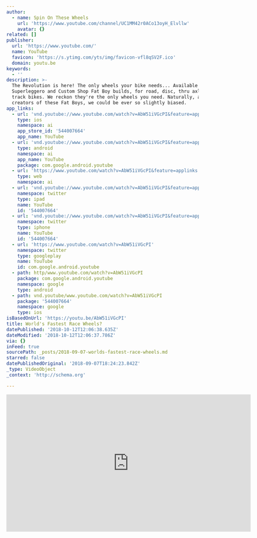```yaml
---
author:
  - name: Spin On These Wheels
    url: 'https://www.youtube.com/channel/UC1MM42r0ACo13oyH_Elvllw'
    avatar: {}
related: []
publisher:
  url: 'https://www.youtube.com/'
  name: YouTube
  favicon: 'https://s.ytimg.com/yts/img/favicon-vfl8qSV2F.ico'
  domain: youtu.be
keywords:
  - ''
description: >-
  The Revolution is here! The only wheels your bike needs... Available now in
  Superleggero and Custom Shop Fat Boy builds, for road, disc, thru axle and
  track bikes. We reckon they're the only wheels you need. Naturally, as the
  creators of these Fat Boys, we could be ever so slightly biased.
app_links:
  - url: 'vnd.youtube://www.youtube.com/watch?v=AbW51iVGcPI&feature=applinks'
    type: ios
    namespace: ai
    app_store_id: '544007664'
    app_name: YouTube
  - url: 'vnd.youtube://www.youtube.com/watch?v=AbW51iVGcPI&feature=applinks'
    type: android
    namespace: ai
    app_name: YouTube
    package: com.google.android.youtube
  - url: 'https://www.youtube.com/watch?v=AbW51iVGcPI&feature=applinks'
    type: web
    namespace: ai
  - url: 'vnd.youtube://www.youtube.com/watch?v=AbW51iVGcPI&feature=applinks'
    namespace: twitter
    type: ipad
    name: YouTube
    id: '544007664'
  - url: 'vnd.youtube://www.youtube.com/watch?v=AbW51iVGcPI&feature=applinks'
    namespace: twitter
    type: iphone
    name: YouTube
    id: '544007664'
  - url: 'https://www.youtube.com/watch?v=AbW51iVGcPI'
    namespace: twitter
    type: googleplay
    name: YouTube
    id: com.google.android.youtube
  - path: http/www.youtube.com/watch?v=AbW51iVGcPI
    package: com.google.android.youtube
    namespace: google
    type: android
  - path: vnd.youtube/www.youtube.com/watch?v=AbW51iVGcPI
    package: '544007664'
    namespace: google
    type: ios
isBasedOnUrl: 'https://youtu.be/AbW51iVGcPI'
title: World's Fastest Race Wheels?
datePublished: '2018-10-12T12:06:38.635Z'
dateModified: '2018-10-12T12:06:37.786Z'
via: {}
inFeed: true
sourcePath: _posts/2018-09-07-worlds-fastest-race-wheels.md
starred: false
datePublishedOriginal: '2018-09-07T18:24:23.842Z'
_type: VideoObject
_context: 'http://schema.org'

---
```

<iframe src="https://cdn.embedly.com/widgets/media.html?src=https%3A%2F%2Fwww.youtube.com%2Fembed%2FAbW51iVGcPI%3Ffeature%3Doembed&amp;url=http%3A%2F%2Fwww.youtube.com%2Fwatch%3Fv%3DAbW51iVGcPI&amp;image=https%3A%2F%2Fi.ytimg.com%2Fvi%2FAbW51iVGcPI%2Fhqdefault.jpg&amp;key=a715cf41cc93453ca338d350cd26f87b&amp;type=text%2Fhtml&amp;schema=youtube" width="640" height="360" scrolling="no" frameborder="0" allowfullscreen="true" style=""></iframe>
